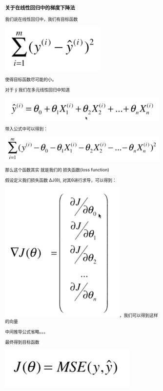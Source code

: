 ### 关于在线性回归中的梯度下降法

我们说在线性回归中，我们有目标函数

![img.png](img/linearGradient/img.png)

使得目标函数尽可能的小。

对于 ŷ 我们在多元线性回归中知道

![img_1.png](img/linearGradient/img_1.png)

带入公式中可以得到：

![img_2.png](img/linearGradient/img_2.png)

那么这个函数其实 就是我们的 损失函数(loss function)

假设定义我们损失函数 ΔJ(θ), 对其θ进行求导，可以得到：

![img_3.png](img/linearGradient/img_3.png)，我们可以得到这样的向量

中间推导公式省略。。。

最终得到目标函数  

![img_4.png](img/linearGradient/img_4.png)
